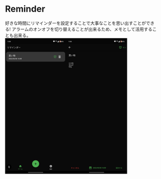 # Reminder
好きな時間にリマインダーを設定することで大事なことを思い出すことができる!
アラームのオンオフを切り替えることが出来るため、メモとして活用することも出来る。
<br>
<dev style="display: flex;">
    <img width="200" height="auto" src="./images/home.png">
    <img width="200" height="auto" src="./images/add.png">
</dev>
